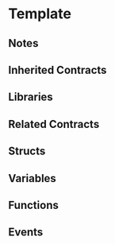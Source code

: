 # Template

## Notes

## Inherited Contracts

## Libraries

## Related Contracts

## Structs

## Variables

## Functions

## Events
